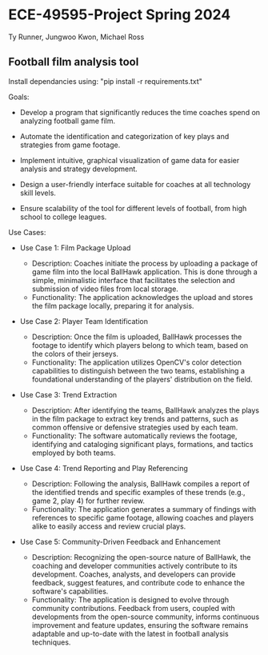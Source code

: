 # ECE-49595-Project Spring 2024
Ty Runner, Jungwoo Kwon, Michael Ross
## Football film analysis tool



Install dependancies using: "pip install -r requirements.txt"

Goals: 

* Develop a program that significantly reduces the time coaches spend on analyzing football game film. 

* Automate the identification and categorization of key plays and strategies from game footage. 

* Implement intuitive, graphical visualization of game data for easier analysis and strategy development. 

* Design a user-friendly interface suitable for coaches at all technology skill levels. 

* Ensure scalability of the tool for different levels of football, from high school to college leagues. 

Use Cases:

* Use Case 1: Film Package Upload
  * Description: Coaches initiate the process by uploading a package of game film into the local BallHawk application. This is done through a simple, minimalistic interface that facilitates the selection and submission of video files from local storage.
  * Functionality: The application acknowledges the upload and stores the film package locally, preparing it for analysis.

* Use Case 2: Player Team Identification
  * Description: Once the film is uploaded, BallHawk processes the footage to identify which players belong to which team, based on the colors of their jerseys. 
  * Functionality: The application utilizes OpenCV's color detection capabilities to distinguish between the two teams, establishing a foundational understanding of the players' distribution on the field.

* Use Case 3: Trend Extraction
  * Description: After identifying the teams, BallHawk analyzes the plays in the film package to extract key trends and patterns, such as common offensive or defensive strategies used by each team. 
  * Functionality: The software automatically reviews the footage, identifying and cataloging significant plays, formations, and tactics employed by both teams.

* Use Case 4: Trend Reporting and Play Referencing
  * Description: Following the analysis, BallHawk compiles a report of the identified trends and specific examples of these trends (e.g., game 2, play 4) for further review.
  * Functionality: The application generates a summary of findings with references to specific game footage, allowing coaches and players alike to easily access and review crucial plays. 

* Use Case 5: Community-Driven Feedback and Enhancement
  * Description: Recognizing the open-source nature of BallHawk, the coaching and developer communities actively contribute to its development. Coaches, analysts, and developers can provide feedback, suggest features, and contribute code to enhance the software's capabilities. 
  * Functionality: The application is designed to evolve through community contributions. Feedback from users, coupled with developments from the open-source community, informs continuous improvement and feature updates, ensuring the software remains adaptable and up-to-date with the latest in football analysis techniques. 
